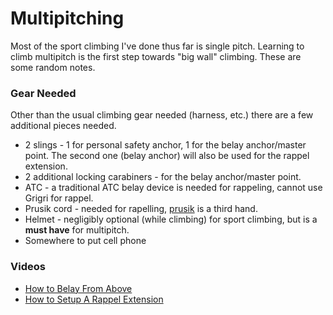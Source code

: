 # Multipitching

Most of the sport climbing I've done thus far is single pitch. Learning to climb multipitch is the first step towards "big wall" climbing. These are some random notes.


### Gear Needed

Other than the usual climbing gear needed (harness, etc.) there are a few additional pieces needed.

* 2 slings - 1 for personal safety anchor, 1 for the belay anchor/master point. The second one (belay anchor) will also be used for the rappel extension.
* 2 additional locking carabiners - for the belay anchor/master point.
* ATC - a traditional ATC belay device is needed for rappeling, cannot use Grigri for rappel.
* Prusik cord - needed for rapelling, [prusik](https://en.wikipedia.org/wiki/Prusik) is a third hand.
* Helmet - negligibly optional (while climbing) for sport climbing, but is a **must have** for multipitch.
* Somewhere to put cell phone


### Videos
* [How to Belay From Above](https://www.youtube.com/watch?v=wor_idcjAic&t=45s)
* [How to Setup A Rappel Extension](https://www.youtube.com/watch?v=jmCNNsjDrVA&t=13s)